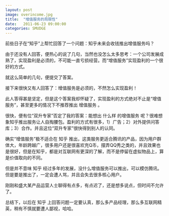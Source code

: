 ```yaml
---
layout: post
image: overincome.jpg
title:  "增值服务的局限性"
date:   2011-06-23 09:00:00
categories: SMUDGE
---
```



前些日子在“知乎”上帮忙回答了一个问题：知乎未来会收钱推出增值服务吗？



由于还没有人回答，便热心的说了几句，当然也没怎么太多思考：一个公司发展成熟了，实现盈利是必须的，不可能一直亏损经营。而“增值服务”实现盈利的一个很好的方式。



就这么简单的几句，便提交了答案。



接下来很快又有人回答了：增值服务是必须的，不然怎么实现盈利！



此人答得甚是坚定，但是这个答案我却怀疑了，实现盈利的方式绝对不止是“增值服务”，甚至更多的情况下不推荐推出 增值服务 。



很快，便有位“双升专家”否定了我的答案：能想出 什么样 的增值服务 呢？很难想象知乎推出服务让人自掏腰包。盈利的方式有很多，1）广告；2）对外提供问答库；3）合作。并且这位“双升专家”很快得到别人的认同。



确实“增值服务”极不适合在 知乎 推出，这类服务更适合腾讯的产品，因为用户群体大，年龄跨越广，很多用户还是很喜欢充Q币，摆弄QQ秀之类的，并且效果也是很好，但是在知乎，都是对互联网有更深的了解，而不是停留在虚拟物品上，算是价值取向的不同。



但是并不意味 知乎 经过多年的发展，没什么增值服务可以推出，可以模仿腾讯。但是要是推出了，一定会遭人骂，并且会失去很多核心用户。



刚刚和盛大某产品运营人士聊得有点多，有点迟了，还是想多说点，但时间不允许了。



总结下，以后在 知乎 上回答问题一定要认真，那么多产品经理，那么多互联网精英，稍有不慎就要遭人鄙视，哈哈。
